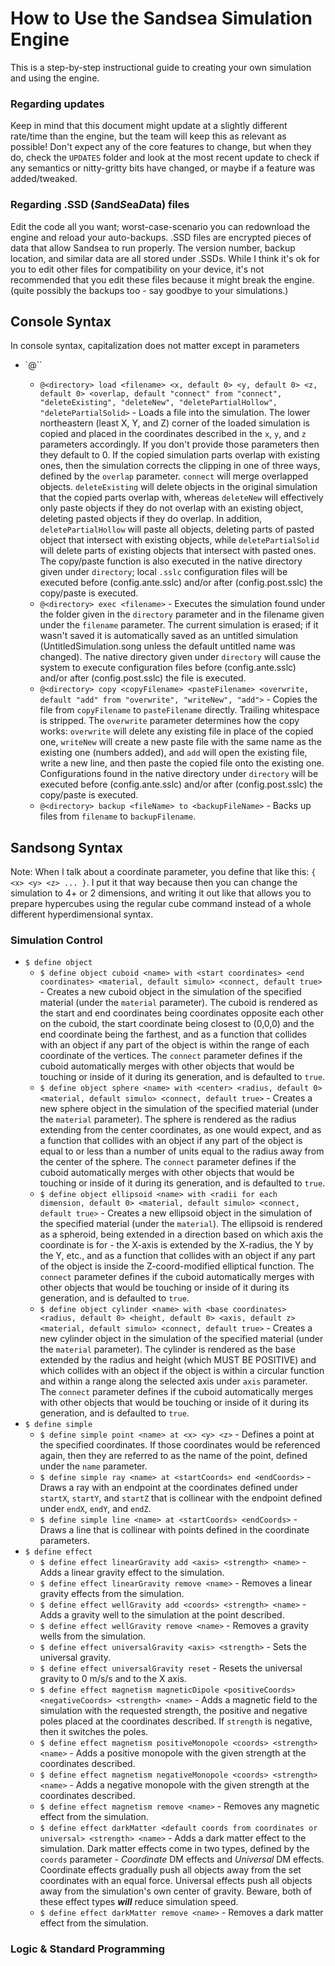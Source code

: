 # How to Use the Sandsea Simulation Engine  
This is a step-by-step instructional guide to creating your own simulation and using the engine.
### Regarding updates  
Keep in mind that this document might update at a slightly different rate/time than the engine, but the team will keep this as relevant as possible! Don't
expect any of the core features to change, but when they do, check the `UPDATES` folder and look at the most recent update to check if any semantics or nitty-gritty bits
have changed, or maybe if a feature was added/tweaked.
### Regarding .SSD (*S*and*S*ea*D*ata) files  
Edit the code all you want; worst-case-scenario you can redownload the engine and reload your auto-backups. .SSD files are encrypted pieces of data that allow Sandsea to
run properly. The version number, backup location, and similar data are all stored under .SSDs. While I think it's ok for you to edit other files for compatibility on your
device, it's not recommended that you edit these files because it might break the engine. (quite possibly the backups too - say goodbye to your simulations.)
## Console Syntax  
In console syntax, capitalization does not matter except in parameters
- `@<directory>``
  - `@<directory> load <filename> <x, default 0> <y, default 0> <z, default 0> <overlap, default "connect" from "connect", "deleteExisting", "deleteNew", "deletePartialHollow", "deletePartialSolid>` - Loads a file into the simulation. The lower northeastern (least X, Y, and Z) corner of the loaded simulation is copied and placed in the coordinates described in the `x`, `y`, and `z` parameters accordingly. If you don't provide those parameters then they default to 0. If the copied simulation parts overlap with existing ones, then the simulation corrects the clipping in one of three ways, defined by the `overlap` parameter. `connect` will merge overlapped objects. `deleteExisting` will delete objects in the original simulation that the copied parts overlap with, whereas `deleteNew` will effectively only paste objects if they do not overlap with an existing object, deleting pasted objects if they do overlap. In addition, `deletePartialHollow` will paste all objects, deleting parts of pasted object that intersect with existing objects, while `deletePartialSolid` will delete parts of existing objects that intersect with pasted ones. The copy/paste function is also executed in the native directory given under `directory`; local `.sslc` configuration files will be executed before (config.ante.sslc) and/or after (config.post.sslc) the copy/paste is executed.
  - `@<directory> exec <filename>` - Executes the simulation found under the folder given in the `directory` parameter and in the filename given under the `filename` parameter. The current simulation is erased; if it wasn't saved it is automatically saved as an untitled simulation (UntitledSimulation.song unless the default untitled name was changed). The native directory given under `directory` will cause the system to execute configuration files before (config.ante.sslc) and/or after (config.post.sslc) the file is executed.
  - `@<directory> copy <copyFilename> <pasteFilename> <overwrite, default "add" from "overwrite", "writeNew", "add">` - Copies the file from `copyFilename` to `pasteFilename` directly. Trailing whitespace is stripped. The `overwrite` parameter determines how the copy works: `overwrite` will delete any existing file in place of the copied one, `writeNew` will create a new paste file with the same name as the existing one (numbers added), and `add` will open the existing file, write a new line, and then paste the copied file onto the existing one. Configurations found in the native directory under `directory` will be executed before (config.ante.sslc) and/or after (config.post.sslc) the copy/paste is executed.
  - `@<directory> backup <fileName> to <backupFileName>` - Backs up files from `filename` to `backupFilename`.

## Sandsong Syntax  
Note: When I talk about a coordinate parameter, you define that like this: `{ <x> <y> <z> ... }`. I put it that way because then you can change the simulation to 4+ or 2 dimensions, and writing it out like that allows you to prepare hypercubes using the regular cube command instead of a whole different hyperdimensional syntax.

### Simulation Control

- `$ define object`
  - `$ define object cuboid <name> with <start coordinates> <end coordinates> <material, default simulo> <connect, default true>` - Creates a new cuboid object in the simulation of the specified material (under the `material` parameter). The cuboid is rendered as the start and end coordinates being coordinates opposite each other on the cuboid, the start coordinate being closest to (0,0,0) and the end coordinate being the farthest, and as a function that collides with an object if any part of the object is within the range of each coordinate of the vertices. The `connect` parameter defines if the cuboid automatically merges with other objects that would be touching or inside of it during its generation, and is defaulted to `true`.
  - `$ define object sphere <name> with <center> <radius, default 0> <material, default simulo> <connect, default true>` - Creates a new sphere object in the simulation of the specified material (under the `material` parameter). The sphere is rendered as the radius extending from the center coordinates, as one would expect, and as a function that collides with an object if any part of the object is equal to or less than a number of units equal to the radius away from the center of the sphere. The `connect` parameter defines if the cuboid automatically merges with other objects that would be touching or inside of it during its generation, and is defaulted to `true`.
  - `$ define object ellipsoid <name> with <radii for each dimension, default 0> <material, default simulo> <connect, default true>` - Creates a new ellipsoid object in the simulation of the specified material (under the `material`). The ellipsoid is rendered as a spheroid, being extended in a direction based on which axis the coordinate is for - the X-axis is extended by the X-radius, the Y by the Y, etc., and as a function that collides with an object if any part of the object is inside the Z-coord-modified elliptical function. The `connect` parameter defines if the cuboid automatically merges with other objects that would be touching or inside of it during its generation, and is defaulted to `true`.
  - `$ define object cylinder <name> with <base coordinates> <radius, default 0> <height, default 0> <axis, default z> <material, default simulo> <connect, default true>` - Creates a new cylinder object in the simulation of the specified material (under the `material` parameter). The cylinder is rendered as the base extended by the radius and height (which MUST BE POSITIVE) and which collides with an object if the object is within a circular function and within a range along the selected axis under `axis` parameter. The `connect` parameter defines if the cuboid automatically merges with other objects that would be touching or inside of it during its generation, and is defaulted to `true`.
- `$ define simple`
  -  `$ define simple point <name> at <x> <y> <z>` - Defines a point at the specified coordinates. If those coordinates would be referenced again, then they are referred to as the name of the point, defined under the `name` parameter.
  -  `$ define simple ray <name> at <startCoords> end <endCoords>` - Draws a ray with an endpoint at the coordinates defined under `startX`, `startY`, and `startZ` that is collinear with the endpoint defined under `endX`, `endY`, and `endZ`.
  -  `$ define simple line <name> at <startCoords> <endCoords>` - Draws a line that is collinear with points defined in the coordinate parameters.
- `$ define effect`
  - `$ define effect linearGravity add <axis> <strength> <name>` - Adds a linear gravity effect to the simulation.
  - `$ define effect linearGravity remove <name>` - Removes a linear gravity effects from the simulation.
  - `$ define effect wellGravity add <coords> <strength> <name>` - Adds a gravity well to the simulation at the point described.
  - `$ define effect wellGravity remove <name>` - Removes a gravity wells from the simulation.
  - `$ define effect universalGravity <axis> <strength>` - Sets the universal gravity.
  - `$ define effect universalGravity reset` - Resets the universal gravity to 0 m/s/s and to the X axis.
  - `$ define effect magnetism magneticDipole <positiveCoords> <negativeCoords> <strength> <name>` - Adds a magnetic field to the simulation with the requested strength, the positive and negative poles placed at the coordinates described. If `strength` is negative, then it switches the poles.
  - `$ define effect magnetism positiveMonopole <coords> <strength> <name>` - Adds a positive monopole with the given strength at the coordinates described.
  - `$ define effect magnetism negativeMonopole <coords> <strength> <name>` - Adds a negative monopole with the given strength at the coordinates described.
  - `$ define effect magnetism remove <name>` - Removes any magnetic effect from the simulation.
  - `$ define effect darkMatter <default coords from coordinates or universal> <strength> <name>` - Adds a dark matter effect to the simulation. Dark matter effects come in two types, defined by the `coords` parameter - *Coordinate* DM effects and *Universal* DM effects. Coordinate effects gradually push all objects away from the set coordinates with an equal force. Universal effects push all objects away from the simulation's own center of gravity. Beware, both of these effect types ***will*** reduce simulation speed.
  - `$ define effect darkMatter remove <name>` - Removes a dark matter effect from the simulation.

### Logic & Standard Programming
